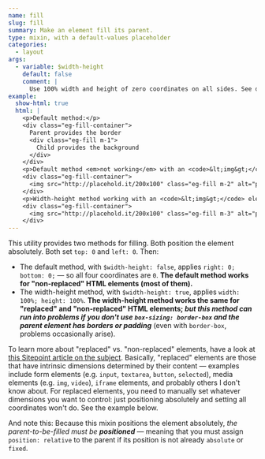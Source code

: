 ```yaml
---
name: fill
slug: fill
summary: Make an element fill its parent.
type: mixin, with a default-values placeholder
categories:
  - layout
args:
  - variable: $width-height
    default: false
    comment: |
      Use 100% width and height of zero coordinates on all sides. See description and example below.
example:
  show-html: true
  html: |
    <p>Default method:</p>
    <div class="eg-fill-container">
      Parent provides the border
      <div class="eg-fill m-1">
        Child provides the background
      </div>
    </div>
    <p>Default method <em>not working</em> with an <code>&lt;img&gt;</code> element (to illustrate the issue):</p>
    <div class="eg-fill-container">
      <img src="http://placehold.it/200x100" class="eg-fill m-2" alt="placeholder">
    </div>
    <p>Width-height method working with an <code>&lt;img&gt;</code> element:</p>
    <div class="eg-fill-container">
      <img src="http://placehold.it/200x100" class="eg-fill m-3" alt="placeholder">
    </div>
---
```


This utility provides two methods for filling. Both position the element absolutely. Both set `top: 0` and `left: 0`. Then:

- The default method, with `$width-height: false`, applies `right: 0; bottom: 0;` &mdash; so all four coordinates are `0`. **The default method works for "non-replaced" HTML elements (most of them).**
- The width-height method, with `$width-height: true`, applies `width: 100%; height: 100%`. **The width-height method works the same for "replaced" and "non-replaced" HTML elements; *but this method can run into problems if you don't use `box-sizing: border-box` and the parent element has borders or padding*** (even with `border-box`, problems occasionally arise).

To learn more about "replaced" vs. "non-replaced" elements, have a look at [this Sitepoint article on the subject](http://reference.sitepoint.com/css/replacedelements). Basically, "replaced" elements are those that have intrinsic dimensions determined by their content &mdash; examples include form elements (e.g. `input`, `textarea`, `button`, `selected`), media elements (e.g. `img`, `video`), `iframe` elements, and probably others I don't know about. For replaced elements, you need to manually set whatever dimensions you want to control: just positioning absolutely and setting all coordinates won't do. See the example below.

And note this: Because this mixin positions the element absolutely, *the parent-to-be-filled must be **positioned*** &mdash; meaning that you must assign `position: relative` to the parent if its position is not already `absolute` or `fixed`.
